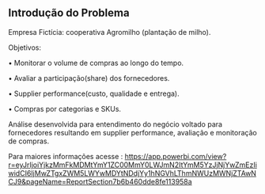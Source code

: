## Introdução do Problema ##

Empresa Fictícia: cooperativa Agromilho (plantação de milho).

Objetivos:

• Monitorar o volume de compras ao longo do tempo.

• Avaliar a participação(share) dos fornecedores.

• Supplier performance(custo, qualidade e entrega).

• Compras por categorias e SKUs.

Análise desenvolvida para entendimento do negócio voltado para fornecedores resultando em supplier performance, avaliação e monitoração de compras.

Para maiores informações acesse : 
https://app.powerbi.com/view?r=eyJrIjoiYjkzMmFkMDMtYmY1ZC00MmY0LWJmN2ItYmM5YzJjNjYwZmEzIiwidCI6IjMwZTgxZWM5LWYwMDYtNDdjYy1hNGVhLThmNWUzMWNjZTAwNCJ9&pageName=ReportSection7b6b460dde8fe113958a
